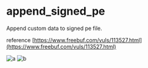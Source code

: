 # append_signed_pe
Append custom data to signed pe file.

reference 
[https://www.freebuf.com/vuls/113527.html](https://www.freebuf.com/vuls/113527.html)

![a](https://user-images.githubusercontent.com/2933146/110906959-b0611080-8347-11eb-9c64-0d8193a00c66.png)
![b](https://user-images.githubusercontent.com/2933146/110906966-b2c36a80-8347-11eb-95c1-f903932a8cb3.png)
